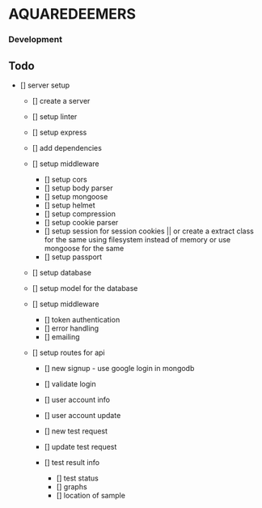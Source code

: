 # AQUAREDEEMERS

### Development

## Todo

- [] server setup

  - [] create a server
  - [] setup linter
  - [] setup express
  - [] add dependencies

  - [] setup middleware

    - [] setup cors
    - [] setup body parser
    - [] setup mongoose
    - [] setup helmet
    - [] setup compression
    - [] setup cookie parser
    - [] setup session for session cookies || or create a extract class for the same using filesystem instead of memory or use mongoose for the same
    - [] setup passport

  - [] setup database
  - [] setup model for the database

  - [] setup middleware

    - [] token authentication
    - [] error handling
    - [] emailing

  - [] setup routes for api

    - [] new signup - use google login in mongodb
    - [] validate login
    - [] user account info
    - [] user account update

    - [] new test request
    - [] update test request

      <!-- to discuss -->

    - [] test result info
        <!-- add attribute of action on the test -->
      - [] test status
      - [] graphs
      - [] location of sample
